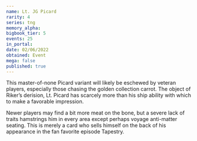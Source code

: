 ```yaml
---
name: Lt. JG Picard
rarity: 4
series: tng
memory_alpha:
bigbook_tier: 5
events: 25
in_portal:
date: 02/06/2022
obtained: Event
mega: false
published: true
---
```


This master-of-none Picard variant will likely be eschewed by veteran players, especially those chasing the golden collection carrot. The object of Riker’s derision, Lt. Picard has scarcely more than his ship ability with which to make a favorable impression.

Newer players may find a bit more meat on the bone, but a severe lack of traits hamstrings him in every area except perhaps voyage anti-matter seating. This is merely a card who sells himself on the back of his appearance in the fan favorite episode Tapestry.
